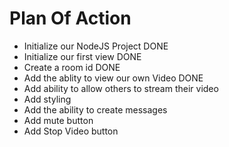 # Plan Of Action

- Initialize our NodeJS Project DONE
- Initialize our first view DONE
- Create a room id DONE
- Add the ablity to view our own Video DONE
- Add ability to allow others to stream their video
- Add styling
- Add the ability to create messages
- Add mute button
- Add Stop Video button

